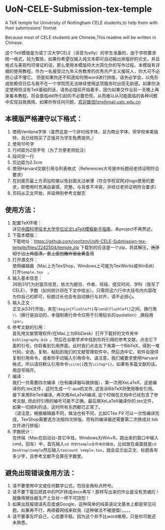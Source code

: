 # UoN-CELE-Submission-tex-temple
A TeX temple for University of Nottingham CELE students,to help them with their submissions' fromat  
  
Because most of CELE students are Chinese,This readme will be written in Chinese. 
  
这个TeX模版是为诺丁汉大学CELE（读音为silly）的学生准备的，由于学校要求统一格式，较为繁琐，如果你希望仅输入纯文本即可自动输出排版好的论文，并且格式与美观均可保证的话，那么使用本模版将大大简化你的写作过程。本模版有详细的使用教程，作为一名接受过九年义务教育的优秀共产主义接班人，你大可不必担心读不懂它。 但是如果你还不知道如何用word进行排版，请务必学会，以免形成依赖但日后与我不在一个学院而无法继续使用这项服务时出现无助感。如果你决定使用但没有TeX基础的话，请务必提前开始着手，因为如果交作业前一天晚上再来看本教程，将会面临ddl所引起的不必要恐慌，从而难以从可能面临的各种问题中实现自我救赎。如果你有任何问题，欢迎致信fzm@mail.ustc.edu.cn
  
本模版严格遵守以下格式：  
-----------------
1. 使用Verdana字体（虽然这是一个非衬线字体，且为商业字体，但学校审美独特，且已经购买了正版并为学生免费提供。）  
2. 使用10号字  
3. 行间距为2倍字号（为了方便老师批注）  
4. 段间空一行  
5. 页边距为2.5cm  
6. 使用Harvard文献引用与列表格式（References大号居中标题经老师证明符合要求）
7. 在封面页最上方添加校徽以免封面太过单薄（符合学校官网对logo使用的要求，即使用时充满自豪感、完整、与背景不冲突，并经过老师证明符合要求）
8. 页码从正文开始，并延伸到参考文献页
  
使用方法：
-------
1. 配置TeX环境：  
详见[中国科学技术大学学位论文LaTeX模板新手指南](https://github.com/ustctug/ustcthesis/wiki/%E6%96%B0%E6%89%8B%E6%8C%87%E5%8D%97)，本project不再赘述。
2. 下载本模版：  
下载地址：https://github.com/vonfzm/UoN-CELE-Submission-tex-temple/files/2242504/temple.zip 
下载到的应该是一个zip，将其解压，~~洗净切丁沾上鸡蛋清，裹上面包糠炸至金黄~~备用
3. 打开源文件：  
使用编辑器（Mac上为TexShop，Windows上可能为TexWorks或WinEdt）打开`temple.tex  `。
4. 输入基本信息：  
26到31行为封面页信息，依次为题目、作者、班级、提交时间、学科（我写了CELE）、字数（如何统计将在下文中给出）。只需将这六行中大括号内内容改为你自己的即可，标题过长也会有自动换行与对齐，请不必担心。
5. 输入正文：  
正文从53行开始，夹在`\begin{flushleft}`与`\end{flushleft}`之间，换行用` \\`（换行是自动的，本强制换行命令仅用于引用较长的quotation）,换段用`\par`。
6. 参考文献的引用：  
首先用文献管理软件(在Mac上为BibDesk）打开下载好的文件夹中`bibliography.bib `。然后在谷歌学术中找到你将引用的参考文献，点击它下面的引号，你将看到引用界面，此时我们点击左下角第一个BibTeX，得到一堆代码，全选，复制，粘贴到我们的文献管理软件中。然后选中它，软件会提供复制引用命令，或者你手动输入引用命令。请注意，我们被要求使用Harvard格式，所以请将默认引用命令`\cite{}`改为`\citep*{}`，如果有多篇文献的话，用逗号隔开。
7. 编译：  
我们一共需要四次编译（也有编译器叫做排版），第一次用XeLaTeX，这是编译你的.tex文件，这时生成一个.aux的文件, 这告诉BibTeX将使用哪些引用。接下来用BibTeX编译。再次用XeLaTeX编译, 这个时候在文档中已经包含了参考文献, 但此时引用的编号可能不正确。最后用XeLaTeX编译你的.tex文件，如果一切顺利的话，这时所有东西都已正常了。  
（请注意，根据编辑器不同，做法也有不同，比如CTex F9 可以一次性编译完成，TexShop需要选方法按四次排版，而有的编译器还需要第二次换成对.bib文件进行排版）
8. 字数统计：  
在终端（Mac在启动台-其它中找，Windows为Win+R，跳出来的窗口中输入cmd，回车）中，首先输入`cd 你的temple文件夹的路径`，比如放在桌面就是`cd Desktop\temple`然后输入`texcount temple.tex`，就会显示出正文、标题各有多少字，且参考文献不会算在字数里。  

避免出现错误食用方法：
--------
1. 请不要使用中文或任何数学公式，包括全角标点符号。  
2. 请不要下载后把其中的PDF转成docx再写！那样写出来的作业是没有灵魂的！就像用擦丝器生产土豆丝一样不可饶恕！  
3. 如果出现报错请先百度或Google，这种简单的纯英语论文基本上都是常见问题。如果再不行，再顺着网线来砍我（这种做法不被提倡）。。。。   
4. 请不要事先吓自己，心态要平稳。因为这个并不比word难用，只是你可能还未熟悉。  
